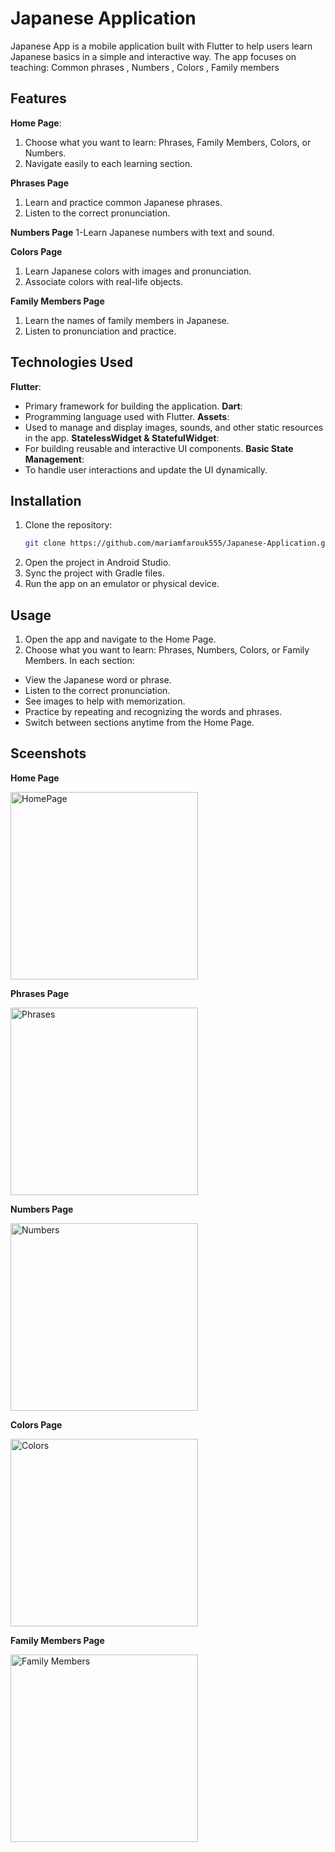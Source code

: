 # Japanese Application
Japanese App is a mobile application built with Flutter to help users learn Japanese basics in a simple and interactive way.
The app focuses on teaching: Common phrases , Numbers , Colors , Family members

## Features
**Home Page**:
1. Choose what you want to learn: Phrases, Family Members, Colors, or Numbers.
2. Navigate easily to each learning section.

**Phrases Page**
1. Learn and practice common Japanese phrases.
2. Listen to the correct pronunciation.

**Numbers Page**
1-Learn Japanese numbers with text and sound.

**Colors Page**
1. Learn Japanese colors with images and pronunciation.
2. Associate colors with real-life objects.

**Family Members Page**
1. Learn the names of family members in Japanese.
2. Listen to pronunciation and practice.

## Technologies Used

**Flutter**: 
- Primary framework for building the application.
**Dart**:
- Programming language used with Flutter.
**Assets**:
- Used to manage and display images, sounds, and other static resources in the app.
**StatelessWidget & StatefulWidget**:
- For building reusable and interactive UI components.
**Basic State Management**:
- To handle user interactions and update the UI dynamically.

## Installation
1. Clone the repository:
   ```bash
   git clone https://github.com/mariamfarouk555/Japanese-Application.git
2. Open the project in Android Studio.
3. Sync the project with Gradle files.
4. Run the app on an emulator or physical device.

## Usage

1. Open the app and navigate to the Home Page.
2. Choose what you want to learn: Phrases, Numbers, Colors, or Family Members.
In each section:

- View the Japanese word or phrase.
- Listen to the correct pronunciation.
- See images to help with memorization.
- Practice by repeating and recognizing the words and phrases.
- Switch between sections anytime from the Home Page.

## Sceenshots
**Home Page**
<div>
  <img src="https://raw.githubusercontent.com/mariamfarouk555/Japanese-Application/main/Japanese%20App/HomePage.png" alt="HomePage" width="300"/>
</div>

**Phrases Page**
<div> <img src="https://github.com/mariamfarouk555/Japanese-Application/blob/main/Japanese%20App/Phrases.png" alt="Phrases" width="300"/> </div>

**Numbers Page**
<div> <img src="https://github.com/mariamfarouk555/Japanese-Application/blob/main/Japanese%20App/Numbers.png" alt="Numbers" width="300"/> </div>

**Colors Page**
<div> <img src="https://github.com/mariamfarouk555/Japanese-Application/blob/main/Japanese%20App/Colors.png" alt="Colors" width="300"/> </div>

**Family Members Page**
<div> <img src="https://github.com/mariamfarouk555/Japanese-Application/blob/main/Japanese%20App/Family%20Members.png" alt="Family Members " width="300"/> </div>
